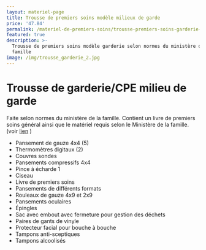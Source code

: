 ```yaml
---
layout: materiel-page
title: Trousse de premiers soins modèle milieux de garde
price: '47.84'
permalink: /materiel-de-premiers-soins/trousse-premiers-soins-garderie-cpe
featured: true
description: >-
  Trousse de premiers soins modèle garderie selon normes du ministère de la
  famille
image: /img/trousse_garderie_2.jpg
---
```

# Trousse de garderie/CPE milieu de garde

 Faite selon normes du ministère de la famille. Contient un livre de premiers soins général ainsi que le matériel requis selon le Ministère de la famille. (voir [lien](https://www.mfa.gouv.qc.ca/fr/publication/Documents/fiches-auto-inspection-installation.pdf) )

* Pansement de gauze 4x4 (5)
* Thermomètres digitaux (2)
* Couvres sondes
* Pansements compressifs 4x4
* Pince à écharde 1
* Ciseau
* Livre de premiers soins
* Pansements de différents formats
* Rouleaux de gauze 4x9 et 2x9
* Pansements oculaires
* Épingles
* Sac avec embout avec fermeture pour gestion des déchets
* Paires de gants de vinyle
* Protecteur facial pour bouche à bouche
* Tampons anti-sceptiques 
* Tampons alcoolisés
